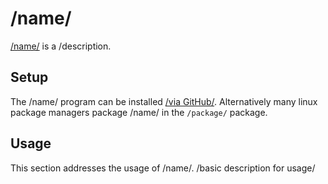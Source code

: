# /name/

[/name/]() is a /description.

## Setup

The /name/ program can be installed [/via GitHub/]().
Alternatively many linux package managers package /name/ in the `/package/`
package.

## Usage

This section addresses the usage of /name/.
/basic description for usage/
